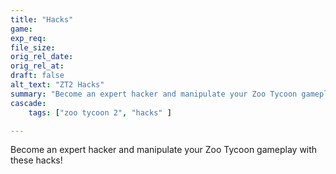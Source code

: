 ```yaml
---
title: "Hacks"
game:
exp_req: 
file_size: 
orig_rel_date:
orig_rel_at:
draft: false
alt_text: "ZT2 Hacks"
summary: "Become an expert hacker and manipulate your Zoo Tycoon gameplay with these hacks!"
cascade:
    tags: ["zoo tycoon 2", "hacks" ]

---
```


Become an expert hacker and manipulate your Zoo Tycoon gameplay with these hacks!